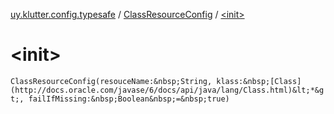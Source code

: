 [uy.klutter.config.typesafe](../index.md) / [ClassResourceConfig](index.md) / [&lt;init&gt;](.)


# &lt;init&gt;

`ClassResourceConfig(resouceName:&nbsp;String, klass:&nbsp;[Class](http://docs.oracle.com/javase/6/docs/api/java/lang/Class.html)&lt;*&gt;, failIfMissing:&nbsp;Boolean&nbsp;=&nbsp;true)`



